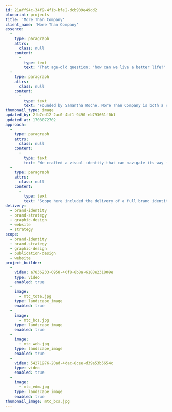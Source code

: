 ```yaml
---
id: 21aff94c-34f9-4f1b-bfe2-dcb909e49dd2
blueprint: projects
title: 'More Than Company'
client_name: 'More Than Company'
essence:
  -
    type: paragraph
    attrs:
      class: null
    content:
      -
        type: text
        text: 'That age-old question; "how can we live a better life?". In a world dominated by pace, scrolling, and individualism, it''s actually surprising we don''t step back to ask it more often. More Than Company exist to answer it, designing collective purpose to reimagine our our modern lives. '
  -
    type: paragraph
    attrs:
      class: null
    content:
      -
        type: text
        text: "Founded by Samantha Roche, More Than Company is both a community and strategy platform, serving to educate inquiring minds on the topic of creating purposeful connections. There's a strong academic backbone in everything they do. Research is drawn from the scientific evidence base across the contemporary anthropology and social psychology domains, and used to inform their practice wherever possible. What does this look like in practice? More Than Company teaches individuals, groups and companies how to meet, work and gather with more intention."
thumbnail_type: image
updated_by: 2fb7ed12-2ac0-4bf1-9490-eb793661f0b1
updated_at: 1708072702
approach:
  -
    type: paragraph
    attrs:
      class: null
    content:
      -
        type: text
        text: 'We crafted a visual identity that can navigate its way from the watchful world of academia to the backlit glow of social media without jeopardising the integrity of the underlying research behind the service offering. The typeface hierarchy spans the gap from approachable attention-seeking to the delivery of rational intellect. Colour selection creates a sense of calm letting the audience focus and the education flow. '
  -
    type: paragraph
    attrs:
      class: null
    content:
      -
        type: text
        text: 'Scope here included the delivery of a full brand identity, digital learning material design, an early-stage web presence and marketing strategy to support the facilitation of community growth.'
delivery:
  - brand-identity
  - brand-strategy
  - graphic-design
  - website
  - strategy
scope:
  - brand-identity
  - brand-strategy
  - graphic-design
  - publication-design
  - website
project_builder:
  -
    video: a7836233-0958-40f8-8b8a-6188e231809e
    type: video
    enabled: true
  -
    image:
      - mtc_tote.jpg
    type: landscape_image
    enabled: true
  -
    image:
      - mtc_bcs.jpg
    type: landscape_image
    enabled: true
  -
    image:
      - mtc_web.jpg
    type: landscape_image
    enabled: true
  -
    video: 54271976-20ad-4dac-8cee-d39a53b5654c
    type: video
    enabled: true
  -
    image:
      - mtc_edm.jpg
    type: landscape_image
    enabled: true
thumbnail_image: mtc_bcs.jpg
---
```

